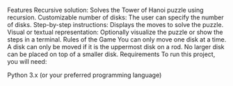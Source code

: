 Features
Recursive solution: Solves the Tower of Hanoi puzzle using recursion.
Customizable number of disks: The user can specify the number of disks.
Step-by-step instructions: Displays the moves to solve the puzzle.
Visual or textual representation: Optionally visualize the puzzle or show the steps in a terminal.
Rules of the Game
You can only move one disk at a time.
A disk can only be moved if it is the uppermost disk on a rod.
No larger disk can be placed on top of a smaller disk.
Requirements
To run this project, you will need:

Python 3.x (or your preferred programming language)
